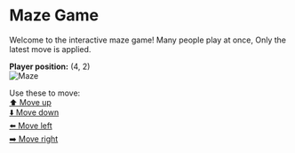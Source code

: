 # Maze Game  
Welcome to the interactive maze game! Many people play at once, Only the latest move is applied.

**Player position:** (4, 2)  
![Maze](https://recognize-instructor-criteria-other.trycloudflare.com/images/pos_4_2.png?t=1760514087359)

Use these to move:  
[⬆️ Move up](https://recognize-instructor-criteria-other.trycloudflare.com/move/4_2_w)  
[⬇️ Move down](https://recognize-instructor-criteria-other.trycloudflare.com/move/4_2_s)  
[⬅️ Move left](https://recognize-instructor-criteria-other.trycloudflare.com/move/4_2_a)  
[➡️ Move right](https://recognize-instructor-criteria-other.trycloudflare.com/move/4_2_d)
